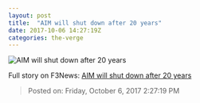 ```yaml
---
layout: post
title:  "AIM will shut down after 20 years"
date: 2017-10-06 14:27:19Z
categories: the-verge
---
```


![AIM will shut down after 20 years](https://cdn0.vox-cdn.com/thumbor/KV4BtqsztjfW0GMR59H5lPVYCcs=/0x19:998x542/fit-in/1200x630/cdn0.vox-cdn.com/uploads/chorus_asset/file/9405823/Screen_Shot_2017_10_06_at_10.06.22_AM.png)




Full story on F3News: [AIM will shut down after 20 years](http://www.f3nws.com/n/ghXBhD)

> Posted on: Friday, October 6, 2017 2:27:19 PM

